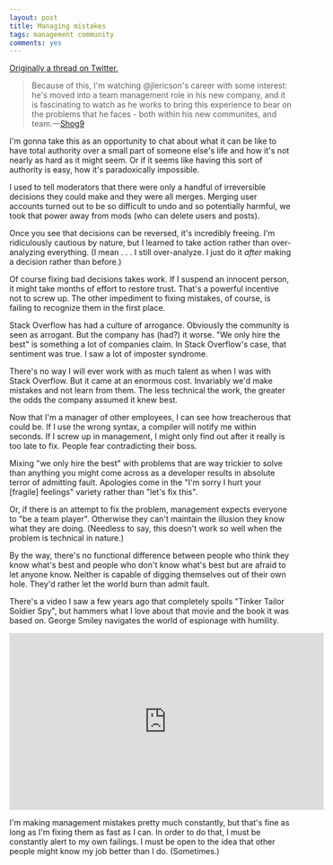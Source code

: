 ```yaml
---
layout: post
title: Managing mistakes
tags: management community
comments: yes
---
```


[Originally a thread on Twitter.](https://threadreaderapp.com/thread/1277387436562059265.html)


> Because of this, I'm watching @jlericson's career with some
> interest: he's moved into a team management role in his new company,
> and it is fascinating to watch as he works to bring this experience
> to bear on the problems that he faces - both within his new
> communites, and team.&mdash;[Shog9](https://x.com/shog9/status/1277290077706567680?s=20)

I'm gonna take this as an opportunity to chat about what it can be
like to have total authority over a small part of someone else's life
and how it's not nearly as hard as it might seem. Or if it seems like
having this sort of authority is easy, how it's paradoxically
impossible.

I used to tell moderators that there were only a handful of irreversible decisions they could make and they were all merges. Merging user accounts turned out to be so difficult to undo and so potentially harmful, we took that power away from mods (who can delete users and posts).

Once you see that decisions can be reversed, it's incredibly freeing. I'm ridiculously cautious by nature, but I learned to take action rather than over-analyzing everything. (I mean . . . I still over-analyze. I just do it _after_ making a decision rather than before.)

Of course fixing bad decisions takes work. If I suspend an innocent person, it might take months of effort to restore trust. That's a powerful incentive not to screw up. The other impediment to fixing mistakes, of course, is failing to recognize them in the first place.

Stack Overflow has had a culture of arrogance. Obviously the community is seen as arrogant. But the company has (had?) it worse. "We only hire the best" is something a lot of companies claim. In Stack Overflow's case, that sentiment was true. I saw a lot of imposter syndrome.

There's no way I will ever work with as much talent as when I was with Stack Overflow. But it came at an enormous cost. Invariably we'd make mistakes and not learn from them. The less technical the work, the greater the odds the company assumed it knew best.

Now that I'm a manager of other employees, I can see how treacherous that could be. If I use the wrong syntax, a compiler will notify me within seconds. If I screw up in management, I might only find out after it really is too late to fix. People fear contradicting their boss.

Mixing "we only hire the best" with problems that are way trickier to solve than anything you might come across as a developer results in absolute terror of admitting fault. Apologies come in the "I'm sorry I hurt your [fragile] feelings" variety rather than "let's fix this".

Or, if there is an attempt to fix the problem, management expects everyone to "be a team player". Otherwise they can't maintain the illusion they know what they are doing. (Needless to say, this doesn't work so well when the problem is technical in nature.)

By the way, there's no functional difference between people who think they know what's best and people who don't know what's best but are afraid to let anyone know. Neither is capable of digging themselves out of their own hole. They'd rather let the world burn than admit fault.

There's a video I saw a few years ago that completely spoils "Tinker Tailor Soldier Spy", but hammers what I love about that movie and the book it was based on. George Smiley navigates the world of espionage with humility.


<iframe width="560" height="315" src="https://www.youtube.com/embed/_WeEy1LcpIA?si=7t_nBFmPzc5IgkKs" title="YouTube video player" frameborder="0" allow="accelerometer; autoplay; clipboard-write; encrypted-media; gyroscope; picture-in-picture; web-share" allowfullscreen></iframe>


I'm making management mistakes pretty much constantly, but that's fine as long as I'm fixing them as fast as I can. In order to do that, I must be constantly alert to my own failings. I must be open to the idea that other people might know my job better than I do. (Sometimes.)
